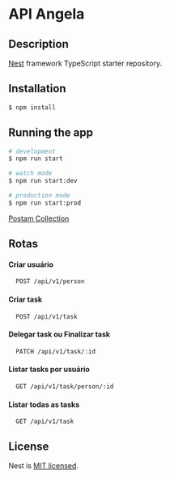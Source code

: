 # API Angela

## Description

[Nest](https://github.com/nestjs/nest) framework TypeScript starter repository.

## Installation

```bash
$ npm install
```

## Running the app

```bash
# development
$ npm run start

# watch mode
$ npm run start:dev

# production mode
$ npm run start:prod
```
[Postam Collection]((https://github.com/angela-araujo/postman_collection.json))


## Rotas


#### Criar usuário

```http
  POST /api/v1/person
```


#### Criar task

```http
  POST /api/v1/task
```

#### Delegar task ou Finalizar task

```http
  PATCH /api/v1/task/:id
```

#### Listar tasks por usuário

```http
  GET /api/v1/task/person/:id
```

#### Listar todas as tasks

```http
  GET /api/v1/task
```


## License

Nest is [MIT licensed](LICENSE).
